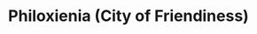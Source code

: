 ---
pid: ch464
title: Philoxienia (City of Friendiness)
location_transcription: City Hall
coordinates: "[-75.163776643238, 39.95300395871]"
zipcode: '85304'
gen_neighborhood: 
neighborhood: 
outside_phl: 'Glendale AZ '
age: '31'
age_range: 30-39
instagram: 
image_file_name: ch_464.jpg
proposal_transcription: With the tensions of divide around the country. I do not feel
  that way in Philly. The people are so nice and welcoming. I am not from Philly and
  I feel welcome. I would like a monument to represent equality and a good humanity.
topic: Inclusivity,Unity
topic_summary: 0, 0
type: 
keywords_other: 
credit: Antonio Mora
image_labels: 
twitter: 
facebook: 
permalink: "/monuments/ch464/"
layout: item-page
---